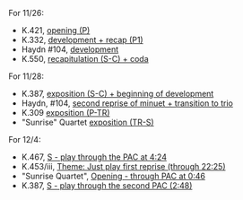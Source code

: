 For 11/26:

* K.421, [opening (P)](https://youtu.be/-RTKwdmIP0I?list=PLYyTDR5WeGuQaDWdAs7J2d_pYIuKrLpR7&t=0)
* K.332, [development + recap (P1)](https://youtu.be/3rmYwic6fLY?list=PLYyTDR5WeGuQaDWdAs7J2d_pYIuKrLpR7&t=221)
* Haydn #104, [development](https://youtu.be/zFx5kvZEvgo?list=PLYyTDR5WeGuQaDWdAs7J2d_pYIuKrLpR7&t=350)
* K.550, [recapitulation (S-C) + coda](https://youtu.be/vkY_3-3Toyc?list=PLYyTDR5WeGuQaDWdAs7J2d_pYIuKrLpR7&t=343)

For 11/28:

* K.387, [exposition (S-C) + beginning of development](https://youtu.be/L9HlwFVU7D0?t=140)
* Haydn, #104, [second reprise of minuet + transition to trio](https://youtu.be/zFx5kvZEvgo?t=1082)
* K.309 [exposition (P-TR)](https://www.youtube.com/watch?v=wUPYIcAu1QI&index=11&list=PLYyTDR5WeGuQaDWdAs7J2d_pYIuKrLpR7&t=0s)
* "Sunrise" Quartet [exposition (TR-S)](https://youtu.be/biyy2tzMb8M?list=PLYyTDR5WeGuQaDWdAs7J2d_pYIuKrLpR7&t=46)

For 12/4:

* K.467, [S - play through the PAC at 4:24](https://www.youtube.com/watch?v=sZJjL1sTBp0&feature=youtu.be&list=PLYyTDR5WeGuQaDWdAs7J2d_pYIuKrLpR7&t=236)
* K.453/iii, [Theme: Just play first reprise (through 22:25)](https://www.youtube.com/watch?v=sZJjL1sTBp0&feature=youtu.be&list=PLYyTDR5WeGuQaDWdAs7J2d_pYIuKrLpR7&t=236)
* "Sunrise Quartet", [Opening - through PAC at 0:46](https://www.youtube.com/watch?v=biyy2tzMb8M&index=7&list=PLYyTDR5WeGuQaDWdAs7J2d_pYIuKrLpR7&t=0s)
* K.387, [S - play through the second PAC (2:48)](https://www.youtube.com/watch?v=L9HlwFVU7D0&feature=youtu.be&t=140)
